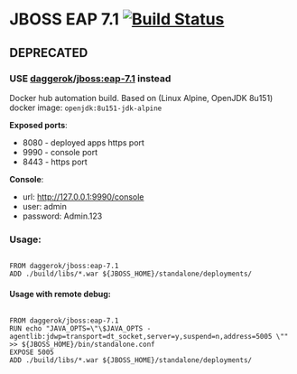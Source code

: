 # JBOSS EAP 7.1 [![Build Status](https://travis-ci.org/daggerok/jboss-eap-7.1.svg?branch=master)](https://travis-ci.org/daggerok/jboss-eap-7.1)

## DEPRECATED

### USE [daggerok](https://github.com/daggerok/jboss)/[jboss:eap-7.1](https://hub.docker.com/r/daggerok/jboss) instead

Docker hub automation build. Based on (Linux Alpine, OpenJDK 8u151) docker image: `openjdk:8u151-jdk-alpine`

**Exposed ports**:

- 8080 - deployed apps https port
- 9990 - console port
- 8443 - https port

**Console**:

- url: http://127.0.0.1:9990/console
- user: admin
- password: Admin.123

### Usage:

```

FROM daggerok/jboss:eap-7.1
ADD ./build/libs/*.war ${JBOSS_HOME}/standalone/deployments/

```


#### Usage with remote debug:

```

FROM daggerok/jboss:eap-7.1
RUN echo "JAVA_OPTS=\"\$JAVA_OPTS -agentlib:jdwp=transport=dt_socket,server=y,suspend=n,address=5005 \"" >> ${JBOSS_HOME}/bin/standalone.conf
EXPOSE 5005
ADD ./build/libs/*.war ${JBOSS_HOME}/standalone/deployments/

```
